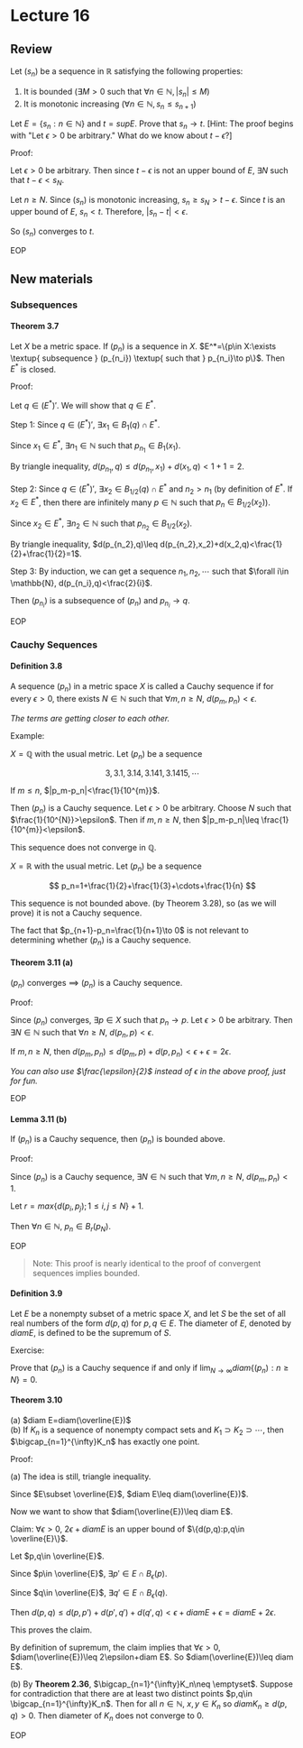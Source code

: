 # Lecture 16

## Review

Let $(s_n)$ be a sequence in $\mathbb{R}$ satisfying the following properties:

1. It is bounded ($\exists M>0$ such that $\forall n\in \mathbb{N}, |s_n|\leq M$)
2. It is monotonic increasing ($\forall n\in \mathbb{N}, s_n\leq s_{n+1}$)

Let $E=\{s_n:n\in \mathbb{N}\}$ and $t=sup E$. Prove that $s_n\to t$. [Hint: The proof begins with "Let $\epsilon>0$ be arbitrary." What do we know about $t-\epsilon$?]

Proof:

Let $\epsilon>0$ be arbitrary. Then since $t-\epsilon$ is not an upper bound of $E$, $\exists N$ such that $t-\epsilon<s_N$.

Let $n\geq N$. Since $(s_n)$ is monotonic increasing, $s_n\geq s_N>t-\epsilon$. Since $t$ is an upper bound of $E$, $s_n<t$. Therefore, $|s_n-t|<\epsilon$.

So $(s_n)$ converges to $t$.

EOP

## New materials

### Subsequences

#### Theorem 3.7

Let $X$ be a metric space. If $(p_n)$ is a sequence in $X$. $E^*=\{p\in X:\exists \textup{ subsequence } (p_{n_i}) \textup{ such that } p_{n_i}\to p\}$. Then $E^*$ is closed.

Proof:

Let $q\in (E^*)'$. We will show that $q\in E^*$.

Step 1: Since $q\in (E^*)'$, $\exists x_1\in B_1(q)\cap E^*$.

Since $x_1\in E^*$, $\exists n_1\in \mathbb{N}$ such that $p_{n_1}\in B_1(x_1)$.

By triangle inequality, $d(p_{n_1},q)\leq d(p_{n_1},x_1)+d(x_1,q)<1+1=2$.

Step 2: Since $q\in (E^*)'$, $\exists x_2\in B_{1/2}(q)\cap E^*$ and $n_2>n_1$ (by definition of $E^*$. If $x_2\in E^*$, then there are infinitely many $p\in \mathbb{N}$ such that $p_n\in B_{1/2}(x_2)$).

Since $x_2\in E^*$, $\exists n_2\in \mathbb{N}$ such that $p_{n_2}\in B_{1/2}(x_2)$.

By triangle inequality, $d(p_{n_2},q)\leq d(p_{n_2},x_2)+d(x_2,q)<\frac{1}{2}+\frac{1}{2}=1$.

Step 3: By induction, we can get a sequence $n_1,n_2,\cdots$ such that $\forall i\in \mathbb{N}, d(p_{n_i},q)<\frac{2}{i}$.

Then $(p_{n_i})$ is a subsequence of $(p_n)$ and $p_{n_i}\to q$.

EOP

### Cauchy Sequences

#### Definition 3.8

A sequence $(p_n)$ in a metric space $X$ is called a Cauchy sequence if for every $\epsilon>0$, there exists $N\in \mathbb{N}$ such that $\forall m,n\geq N$, $d(p_m,p_n)<\epsilon$.

*The terms are getting closer to each other.*

Example:

$X=\mathbb{Q}$ with the usual metric. Let $(p_n)$ be a sequence

$$
3,3.1,3.14,3.141,3.1415,\cdots
$$

If $m\leq n$, $|p_m-p_n|<\frac{1}{10^{m}}$.

Then $(p_n)$ is a Cauchy sequence. Let $\epsilon>0$ be arbitrary. Choose $N$ such that $\frac{1}{10^{N}}>\epsilon$. Then if $m,n\geq N$, then $|p_m-p_n|\leq \frac{1}{10^{m}}<\epsilon$.

This sequence does not converge in $\mathbb{Q}$.

$X=\mathbb{R}$ with the usual metric. Let $(p_n)$ be a sequence

$$
p_n=1+\frac{1}{2}+\frac{1}{3}+\cdots+\frac{1}{n}
$$

This sequence is not bounded above. (by Theorem 3.28), so (as we will prove) it is not a Cauchy sequence.

The fact that $p_{n+1}-p_n=\frac{1}{n+1}\to 0$ is not relevant to determining whether $(p_n)$ is a Cauchy sequence.

#### Theorem 3.11 (a)

$(p_n)$ converges $\implies$ $(p_n)$ is a Cauchy sequence.

Proof:

Since $(p_n)$ converges, $\exists p\in X$ such that $p_n\to p$. Let $\epsilon>0$ be arbitrary. Then $\exists N\in \mathbb{N}$ such that $\forall n\geq N$, $d(p_n,p)<\epsilon$.

If $m,n\geq N$, then $d(p_m,p_n)\leq d(p_m,p)+d(p,p_n)<\epsilon+\epsilon=2\epsilon$.

*You can also use $\frac{\epsilon}{2}$ instead of $\epsilon$ in the above proof, just for fun.*

EOP

#### Lemma 3.11 (b)

If $(p_n)$ is a Cauchy sequence, then $(p_n)$ is bounded above.

Proof:

Since $(p_n)$ is a Cauchy sequence, $\exists N\in \mathbb{N}$ such that $\forall m,n\geq N$, $d(p_m,p_n)<1$.

Let $r=max\{d(p_i,p_j);1\leq i,j\leq N\}+1$.

Then $\forall n\in \mathbb{N}$, $p_n\in B_r(p_N)$.

EOP

> Note: This proof is nearly identical to the proof of convergent sequences implies bounded.

#### Definition 3.9

Let $E$ be a nonempty subset of a metric space $X$, and let $S$ be the set of all real numbers of the form $d(p,q)$ for $p,q\in E$. The diameter of $E$, denoted by $diam E$, is defined to be the supremum of $S$.

Exercise:

Prove that $(p_n)$ is a Cauchy sequence if and only if $\lim_{N\to \infty}diam\{(p_n):n\geq N\}=0$.

#### Theorem 3.10

(a) $diam E=diam(\overline{E})$  
(b) If $K_n$ is a sequence of nonempty compact sets and $K_1\supset K_2\supset \cdots$, then $\bigcap_{n=1}^{\infty}K_n$ has exactly one point.

Proof:

(a) The idea is still, triangle inequality.

Since $E\subset \overline{E}$, $diam E\leq diam(\overline{E})$.

Now we want to show that $diam(\overline{E})\leq diam E$.

Claim: $\forall \epsilon>0$, $2\epsilon+diam E$ is an upper bound of $\{d(p,q):p,q\in \overline{E}\}$.

Let $p,q\in \overline{E}$.

Since $p\in \overline{E}$, $\exists p'\in E\cap B_\epsilon(p)$.

Since $q\in \overline{E}$, $\exists q'\in E\cap B_\epsilon(q)$.

Then $d(p,q)\leq d(p,p')+d(p',q')+d(q',q)<\epsilon+diam E+\epsilon=diam E+2\epsilon$.

This proves the claim.

By definition of supremum, the claim implies that $\forall \epsilon>0$, $diam(\overline{E})\leq 2\epsilon+diam E$. So $diam(\overline{E})\leq diam E$.

(b) By **Theorem 2.36**, $\bigcap_{n=1}^{\infty}K_n\neq \emptyset$. Suppose for contradiction that there are at least two distinct points $p,q\in \bigcap_{n=1}^{\infty}K_n$. Then for all $n\in \mathbb{N}$, $x,y\in K_n$ so $diam K_n\geq d(p,q)>0$. Then diameter of $K_n$ does not converge to 0.

EOP

